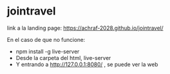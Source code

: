 # jointravel

link a la landing page:
https://achraf-2028.github.io/jointravel/

En el caso de que no funcione:
- npm install -g live-server
- Desde la carpeta del html, live-server
- Y entrando a http://127.0.0.1:8080/ , se puede ver la web
